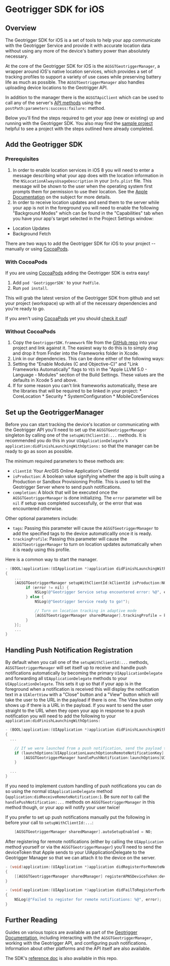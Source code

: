 # Geotrigger SDK for iOS

## Overview

The Geotrigger SDK for iOS is a set of tools to help your app communicate with the
Geotrigger Service and provide it with accurate location data without using any
more of the device's battery power than absolutely necessary.

At the core of the Geotrigger SDK for iOS is the `AGSGTGeotriggerManager`, a wrapper around iOS's native location services, which provides a set of tracking
profiles to support a variety of use cases while preserving battery life as much
as possible. The `AGSGTGeotriggerManager` also handles uploading device
locations to the Geotrigger API.

In addition to the manager there is the `AGSGTApiClient` which can be used to call any of the server's [API methods][geotrigger-api-ref] using the `postPath:parameters:success:failure:` method.

Below you'll find the steps required to get your app (new or existing) up and running with the Geotrigger SDK. You also may find the [sample project](sample) helpful to see a project with the steps outlined here already completed.

## Add the Geotrigger SDK

### Prerequisites

1. In order to enable location services in iOS 8 you will need to enter a message describing what your app does with the location
information in the `NSLocationAlwaysUsageDescription` in your `Info.plist` file. This message will be shown to the user when
the operating system first prompts them for permission to use their location. See the [Apple Documentation](https://developer.apple.com/library/ios/documentation/CoreLocation/Reference/CLLocationManager_Class/index.html#//apple_ref/doc/uid/TP40007125-CH3-SW62) on the subject
for more details.
2. In order to receive location updates and send them to the server while your app is not in the foreground you will need to
enable the following "Background Modes" which can be found in the "Capabilities" tab when you have your app's target selected in the Project Settings window:
  * Location Updates
  * Background Fetch

There are two ways to add the Geotrigger SDK for iOS to your project -- manually or using [CocoaPods](http://cocoapods.org/).

### With CocoaPods

If you are using [CocoaPods] adding the Geotrigger SDK is extra easy!

1. Add `pod 'GeotriggerSDK'` to your `Podfile`.
2. Run `pod install`.

This will grab the latest version of the Geotrigger SDK from github and set your project (workspace) up with all of the necessary dependencies and you're ready to go.

If you aren't using [CocoaPods] yet you should [check it out](http://docs.cocoapods.org/guides/installing_cocoapods.html)!

### Without CocoaPods

1. Copy the `GeotriggerSDK.framework` file from the [GitHub repo](https://github.com/Esri/geotrigger-sdk-ios) into your project and link against it. The easiest way to do this is to simply drag and drop it from Finder into the Frameworks folder in Xcode.
2. Link in our dependencies. This can be done either of the following ways:
  1. Setting the "Enable Modules (C and Objective-C)" and "Link Frameworks Automatically" flags to `YES` in the
    "Apple LLVM 5.0 - Language - Modules" section of the Build Settings. These values are the defaults in Xcode 5 and above.
  1. If for some reason you can't link frameworks automatically, these are the libraries that will be required to be linked in your project:
    * CoreLocation
    * Security
    * SystemConfiguration
    * MobileCoreServices


## Set up the GeotriggerManager

Before you can start tracking the device's location or communicating with the Geotrigger API
you'll need to set up the `AGSGTGeotriggerManager` singleton by calling one of the `setupWithClientId:...` methods.
It is recommended you do this in your `UIApplicationDelegate`'s `application:didFinishLaunchingWithOptions:`
so that the manager can be ready to go as soon as possible.

The minimum required parameters to these methods are:

* `clientId`: Your ArcGIS Online Application's ClientId
* `isProduction`: A boolean value signifying whether the app is built using a Production or Sandbox Provisioning Profile. This is used to tell the
Geotrigger Server where to send push notifications.
* `completion`: A block that will be executed once the `AGSGTGeotriggerManager` is done initializing. The `error` parameter will be `nil` if setup
was completed successfully, or the error that was encountered otherwise.

Other optional parameters include:

* `tags`: Passing this parameter will cause the `AGSGTGeotriggerManager` to add the specified tags to the device automaticallly once it is ready.
* `trackingProfile`: Passing this parameter will cause the `AGSGTGeotriggerManager` to turn on location updates automatically when it is ready using
this profile.

Here is a common way to start the manager.

```objectivec
- (BOOL)application:(UIApplication *)application didFinishLaunchingWithOptions:(NSDictionary *)launchOptions
{
    ...
    [AGSGTGeotriggerManager setupWithClientId:kClientId isProduction:NO tags:@[@"test"] completion:^(NSError *error) {
         if (error != nil) {
             NSLog(@"Geotrigger Service setup encountered error: %@", error);
         } else {
             NSLog(@"Geotrigger Service ready to go!");

             // Turn on location tracking in adaptive mode
             [AGSGTGeotriggerManager sharedManager].trackingProfile = kAGSGGTTrackingProfileAdaptive;
         }
    }];
    ...
}
```

## Handling Push Notification Registration

By default when you call one of the `setupWithClientId:...` methods, `AGSGTGeotriggerManager` will set itself up to receive and handle push notifications
automatically by becoming the primary `UIApplicationDelegate` and forwarding all `UIApplicationDelegate` methods to your `UIApplicationDelegate`. This sets it up
so that if your app is in the foreground when a notification is received this will display the notification text in a `UIAlertView` with a "Close"
button and a "View" button which will take the user to the URL in the payload if there is one. The View button only shows up if there is a URL in the payload.
If you want to send the user straight to the URL when they open your app in response to a push notification you will need to add the following to your
`application:didFinishLaunchingWithOptions:`

```objectivec
- (BOOL)application:(UIApplication *)application didFinishLaunchingWithOptions:(NSDictionary *)launchOptions
{
  ...

    // If we were launched from a push notification, send the payload to the Geotrigger Manager
    if (launchOptions[UIApplicationLaunchOptionsRemoteNotificationKey] != nil) {
        [AGSGTGeotriggerManager handlePushNotification:launchOptions[UIApplicationLaunchOptionsRemoteNotificationKey] showAlert:NO];
    }

  ...
}
```

If you need to implement custom handling of push notifications you can do so using the normal `UIApplicationDelegate` method
(`application:didReceiveRemoteNotification:`). Be sure *not* to call the `handlePushNotification:...` methods on `AGSGTGeotriggerManager` in this
method though, or your app will notify your user twice!

If you prefer to set up push notifications manually put the following in before your call to `setupWithClientId:...`:

```objectivec
    [AGSGTGeotriggerManager sharedManager].autoSetupEnabled = NO;
```

After registering for remote notifications (either by calling the `UIApplication` method yourself or via the `AGSGTGeotriggerManager`) you’ll need to
send the deviceToken that Apple sends to your UIApplicationDelegate to the Geotrigger Manager so that we can attach it to the device on the server.

```objectivec
- (void)application:(UIApplication *)application didRegisterForRemoteNotificationsWithDeviceToken:(NSData *)deviceToken
{
    [[AGSGTGeotriggerManager sharedManager] registerAPNSDeviceToken:deviceToken completion:nil];
}

- (void)application:(UIApplication *)application didFailToRegisterForRemoteNotificationsWithError:(NSError *)error
{
    NSLog(@"Failed to register for remote notifications: %@", error);
}
```

## Further Reading

Guides on various topics are available as part of the [Geotrigger Documentation][geotrigger-docs], including interacting with the `AGSGTGeotriggerManager`, working with the Geotrigger API, and configuring push notifications. Information about other platforms and the API itself are also available.

The SDK's [reference doc](Docs) is also available in this repo.

[esri-site]: http://www.esri.com
[arcgis-dev-site]: https://developers.arcgis.com
[geotrigger-docs]: https://developers.arcgis.com/en/geotrigger-service
[geotrigger-api-ref]: https://developers.arcgis.com/en/geotrigger-service/api-reference
[CocoaPods]: http://cocoapods.org/
